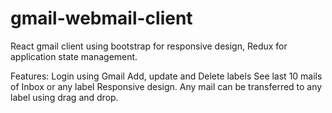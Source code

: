 # gmail-webmail-client
React gmail client using bootstrap for responsive design, Redux for application state management.

Features:
Login using Gmail
Add, update and Delete labels
See last 10 mails of Inbox or any label
Responsive design.
Any mail can be transferred to any label using drag and drop.

